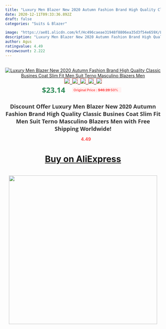 ```yaml
---
title: "Luxury Men Blazer New 2020 Autumn Fashion Brand High Quality Classic Busines Coat Slim Fit Men Suit Terno Masculino Blazers Men"
date: 2020-12-11T09:33:36.892Z
draft: false
categories: "Suits & Blazer"

image: "https://ae01.alicdn.com/kf/Hc496caeae31948f8806ea35d3f54e659X/Luxury-Men-Blazer-New-2020-Autumn-Fashion-Brand-High-Quality-Classic-Busines-Coat-Slim-Fit-Men.jpg"
description: "Luxury Men Blazer New 2020 Autumn Fashion Brand High Quality Classic Busines Coat Slim Fit Men Suit Terno Masculino Blazers Men"
author: Agus
ratingvalue: 4.49
reviewcount: 2.222
---
```

<br>
<div style="text-align: center;">
<a href="https://s.click.aliexpress.com/e/_A7ulH7" target="_blank" rel="nofollow noopener noreferrer"><img alt="Luxury Men Blazer New 2020 Autumn Fashion Brand High Quality Classic Busines Coat Slim Fit Men Suit Terno Masculino Blazers Men" class="magnifier-image" src="https://ae01.alicdn.com/kf/Hc496caeae31948f8806ea35d3f54e659X/Luxury-Men-Blazer-New-2020-Autumn-Fashion-Brand-High-Quality-Classic-Busines-Coat-Slim-Fit-Men.jpg_640x640.jpg">
<br>
<img style="border:1px solid salmon" src="https://ae01.alicdn.com/kf/Hc496caeae31948f8806ea35d3f54e659X/Luxury-Men-Blazer-New-2020-Autumn-Fashion-Brand-High-Quality-Classic-Busines-Coat-Slim-Fit-Men.jpg_120x120.jpg">&nbsp;&nbsp;<img style="border:1px solid salmon" src="https://ae01.alicdn.com/kf/H2c7a946e6d154823af55805c07574b31G/Luxury-Men-Blazer-New-2020-Autumn-Fashion-Brand-High-Quality-Classic-Busines-Coat-Slim-Fit-Men.jpg_120x120.jpg">&nbsp;&nbsp;<img style="border:1px solid salmon" src="https://ae01.alicdn.com/kf/H46c5e0c4a4094537becfa1f216e38dces/Luxury-Men-Blazer-New-2020-Autumn-Fashion-Brand-High-Quality-Classic-Busines-Coat-Slim-Fit-Men.jpg_120x120.jpg">&nbsp;&nbsp;<img style="border:1px solid salmon" src="https://ae01.alicdn.com/kf/He9610758f1974b79ab68494ac65d7c0e3/Luxury-Men-Blazer-New-2020-Autumn-Fashion-Brand-High-Quality-Classic-Busines-Coat-Slim-Fit-Men.jpg_120x120.jpg">&nbsp;&nbsp;<img style="border:1px solid salmon" src="https://ae01.alicdn.com/kf/H502158ef29524dd2a5f7417a0d604ab6x/Luxury-Men-Blazer-New-2020-Autumn-Fashion-Brand-High-Quality-Classic-Busines-Coat-Slim-Fit-Men.jpg_120x120.jpg"></a></div><br0>
<div style="text-align: center;"><span style="background-color: white; border: 0px; box-sizing: border-box; color: seagreen; display: inline-block; font-family: &quot;open sans&quot; , &quot;arial&quot; , &quot;helvetica&quot; , sans-serif , &quot;heiti&quot;; font-size: 24px; font-stretch: inherit; font-weight: 700; line-height: inherit; margin: 0px 10px 0px 0px; padding: 0px; vertical-align: middle;">$23.14 </span>
<span style="background: rgb(255 , 241 , 241); border-radius: 3px; border: 0px; box-sizing: border-box; color: #ff4747; display: inline-block; font-family: inherit; font-size: 12px; font-stretch: inherit; font-style: inherit; font-variant: inherit; font-weight: 600; line-height: inherit; margin: 0px; padding: 2px 5px; transform: scale(0.9); vertical-align: middle;">Original Price : <b style="text-decoration: line-through;">$46.28 </b> 50%&nbsp;&nbsp;</span></div>
<h1 style="color: #333333; display: inline-block; font-family: &quot;open sans&quot; , &quot;arial&quot; , &quot;helvetica&quot; , sans-serif , &quot;heiti&quot;; font-size: 18px; font-stretch: inherit; font-weight: 700; text-align: center;">Discount Offer Luxury Men Blazer New 2020 Autumn Fashion Brand High Quality Classic Busines Coat Slim Fit Men Suit Terno Masculino Blazers Men with Free Shipping Worldwide!</h1>
<div style="color: #ff4747; text-align: center;">
<img src="https://4.bp.blogspot.com/-M0ZcTcb-5uY/XleCXlxnR4I/AAAAAAAAAEc/OrjgMkXV1oMQFaCRZj5HQwOCBcu3w1FegCPcBGAYYCw/s1600/star.png" style="height: 15px;">&nbsp;<b>4.49</b></div>
<div class="button_cont" align="center"><a class="buynow_a" href="https://s.click.aliexpress.com/e/_A7ulH7" target="_blank" rel="nofollow noopener noreferrer"><H1>Buy on AliExpress</H1></a></div><br>
<div class="separator" style="clear: both; text-align: center;">
<img src="https://lh3.googleusercontent.com/-pTy5HemUv9M/XlePHvY0dAI/AAAAAAAAAE4/0nX5iRUoIWY8eMW9Dpxeirr157OZliDIgCLcBGAsYHQ/s1600/badge.gif" width="480">
</div>
